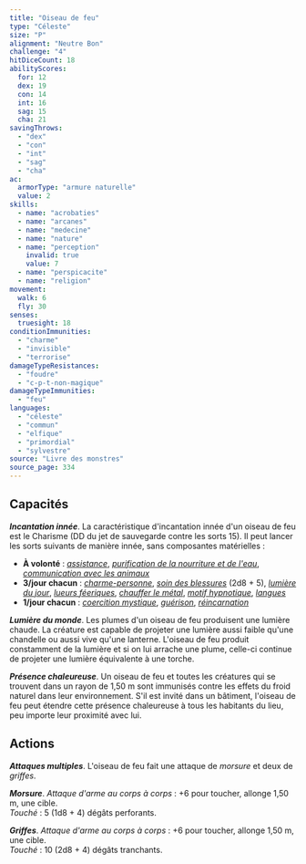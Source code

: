 ```yaml
---
title: "Oiseau de feu"
type: "Céleste"
size: "P"
alignment: "Neutre Bon"
challenge: "4"
hitDiceCount: 18
abilityScores:
  for: 12
  dex: 19
  con: 14
  int: 16
  sag: 15
  cha: 21
savingThrows:
  - "dex"
  - "con"
  - "int"
  - "sag"
  - "cha"
ac:
  armorType: "armure naturelle"
  value: 2
skills:
  - name: "acrobaties"
  - name: "arcanes"
  - name: "medecine"
  - name: "nature"
  - name: "perception"
    invalid: true
    value: 7
  - name: "perspicacite"
  - name: "religion"
movement:
  walk: 6
  fly: 30
senses:
  truesight: 18
conditionImmunities:
  - "charme"
  - "invisible"
  - "terrorise"
damageTypeResistances:
  - "foudre"
  - "c-p-t-non-magique"
damageTypeImmunities:
  - "feu"
languages:
  - "céleste"
  - "commun"
  - "elfique"
  - "primordial"
  - "sylvestre"
source: "Livre des monstres"
source_page: 334
---
```

## Capacités
_**Incantation innée**_. La caractéristique d'incantation innée d'un oiseau de feu est le Charisme (DD du jet de sauvegarde contre les sorts 15). Il peut lancer les sorts suivants de manière innée, sans composantes matérielles :
* **À volonté** : [_assistance_](/grimoire/assistance/), [_purification de la nourriture et de l'eau_](/grimoire/purification-de-la-nourriture-et-de-l-eau/), [_communication avec les animaux_](/grimoire/communication-avec-les-animaux/)
* **3/jour chacun** : [_charme-personne_](/grimoire/charme-personne/), [_soin des blessures_](/grimoire/soin-des-blessures/) (2d8 + 5), [_lumière du jour_](/grimoire/lumiere-du-jour/), [_lueurs féeriques_](/grimoire/lueurs-feeriques/), [_chauffer le métal_](/grimoire/chauffer-le-metal/), [_motif hypnotique_](/grimoire/motif-hypnotique/), [_langues_](/grimoire/langues/)
* **1/jour chacun** : [_coercition mystique_](/grimoire/coercition-mystique/), [_guérison_](/grimoire/guerison/), [_réincarnation_](/grimoire/reincarnation/)

_**Lumière du monde**_. Les plumes d'un oiseau de feu produisent une lumière chaude. La créature est capable de projeter une lumière aussi faible qu'une chandelle ou aussi vive qu'une lanterne. L'oiseau de feu produit constamment de la lumière et si on lui arrache une plume, celle-ci continue de projeter une lumière équivalente à une torche.

_**Présence chaleureuse**_. Un oiseau de feu et toutes les créatures qui se trouvent dans un rayon de 1,50 m sont immunisés contre les effets du froid naturel dans leur environnement. S'il est invité dans un bâtiment, l'oiseau de feu peut étendre cette présence chaleureuse à tous les habitants du lieu, peu importe leur proximité avec lui.

## Actions
_**Attaques multiples**_. L'oiseau de feu fait une attaque de _morsure_ et deux de _griffes_.

_**Morsure**_. _Attaque d'arme au corps à corps_ : +6 pour toucher, allonge 1,50 m, une cible.  
_Touché_ : 5 (1d8 + 4) dégâts perforants.

_**Griffes**_. _Attaque d'arme au corps à corps_ : +6 pour toucher, allonge 1,50 m, une cible.  
_Touché_ : 10 (2d8 + 4) dégâts tranchants.
